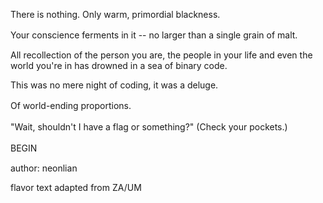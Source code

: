 There is nothing. Only warm, primordial blackness.

Your conscience ferments in it -- no larger than a single grain of malt.
ㅤ

All recollection of the person you are, the people in your life and even the world you're in has drowned in a sea of binary code.

This was no mere night of coding, it was a deluge.

Of world-ending proportions.
ㅤ

"Wait, shouldn't I have a flag or something?" (Check your pockets.)
ㅤ

BEGIN
ㅤ ㅤ

author: neonlian

flavor text adapted from ZA/UM
